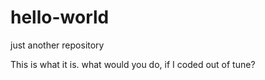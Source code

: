 # hello-world
just another repository

This is what it is.
what would you do, if I coded out of tune?
